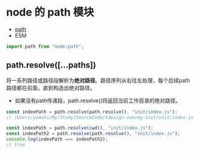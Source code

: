 <!--
 * @Desc: 
 * @Author: 曾茹菁
 * @Date: 2022-08-29 13:33:39
 * @LastEditors: 曾茹菁
 * @LastEditTime: 2022-08-30 11:27:19
-->
# node 的 path 模块
- [path](https://nodejs.org/dist/latest-v18.x/docs/api/path.html) 
- ESM 
```js
import path from "node:path";
```
## path.resolve([...paths])
将一系列路径或路径段解析为**绝对路径**。路径序列从右往左处理，每个后续path路径都在前面，直到构造出绝对路径。
- 如果没有path传递段，path.resolve()将返回当前工作目录的绝对路径。
```js
const indexPath = path.resolve(path.resolve(), "init/index.js");
// /Users/yomuki/My/Study/SourceCode/tdesign-vue/my-init/init/index.js
```
```js
const indexPath = path.resolve(cwd(), "init/index.js");
const indexPath2 = path.resolve(path.resolve(), "init/index.js");
console.log(indexPath === indexPath2);
// true
```

